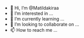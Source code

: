 - 👋 Hi, I’m @Matildakiraa
- 👀 I’m interested in ...
- 🌱 I’m currently learning ...
- 💞️ I’m looking to collaborate on ...
- 📫 How to reach me ...

<!---
Matildakiraa/Matildakiraa is a ✨ special ✨ repository because its `README.md` (this file) appears on your GitHub profile.
You can click the Preview link to take a look at your changes.
--->
